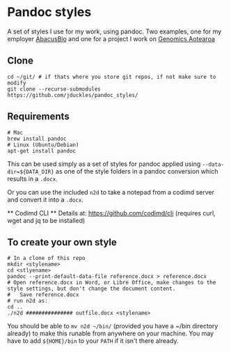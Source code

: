 # Pandoc styles 

A set of styles I use for my work, using pandoc. Two examples, one for my employer 
[AbacusBio](https://abacusbio.com) and one for a project I work on [Genomics Aotearoa](https://genomics-aotearoa.org.nz)


## Clone

```
cd ~/git/ # if thats where you store git repos, if not make sure to modify 
git clone --recurse-submodules https://github.com/jduckles/pandoc_styles/
```

## Requirements

```
# Mac 
brew install pandoc 
# Linux (Ubuntu/Debian)
apt-get install pandoc
```

This can be used simply as a set of styles for pandoc applied using `--data-dir=${DATA_DIR}` as one of the style folders in a pandoc conversion which results in a `.docx`. 

Or you can use the included `n2d` to take a notepad from a codimd server and convert it into a `.docx`.

** Codimd CLI ** Details at: https://github.com/codimd/cli (requires curl, wget and jq to be installed)

## To create your own style

```
# In a clone of this repo 
mkdir <stylename>
cd <stlyename>
pandoc --print-default-data-file reference.docx > reference.docx
# Open reference.docx in Word, or Libre Office, make changes to the style settings, but don't change the document content.
#   Save reference.docx
# run n2d as:
cd ..
./n2d ############### outfile.docx <stylename>
```

You should be able to `mv n2d ~/bin/` (provided you have a ~/bin directory already) to make this runable from anywhere on your machine.
You may have to add `${HOME}/bin` to your `PATH` if it isn't there already. 

